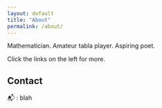 ```yaml
---
layout: default
title: "About"
permalink: /about/
---
```


Mathematician. Amateur tabla player. Aspiring poet.

Click the links on the left for more.

## Contact

:mailbox_with_mail: : blah